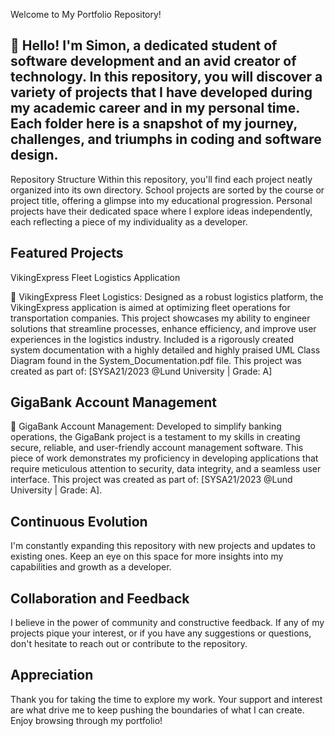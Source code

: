 Welcome to My Portfolio Repository!


👋 Hello! I'm Simon, a dedicated student of software development and an avid creator of technology.
In this repository, you will discover a variety of projects that I have developed during my academic career and in my personal time. Each folder here is a snapshot of my journey, challenges, and triumphs in coding and software design.
------------------
Repository Structure
Within this repository, you'll find each project neatly organized into its own directory. School projects are sorted by the course or project title, offering a glimpse into my educational progression. Personal projects have their dedicated space where I explore ideas independently, each reflecting a piece of my individuality as a developer.

Featured Projects
------------------
VikingExpress Fleet Logistics Application

🚚 VikingExpress Fleet Logistics: Designed as a robust logistics platform, the VikingExpress application is aimed at optimizing fleet operations for transportation companies. This project showcases my ability to engineer solutions that streamline processes, enhance efficiency, and improve user experiences in the logistics industry.
Included is a rigorously created system documentation with a highly detailed and highly praised UML Class Diagram found in the System_Documentation.pdf file.
This project was created as part of:
[SYSA21/2023 @Lund University | Grade: A]

GigaBank Account Management
------------------
🏦 GigaBank Account Management: Developed to simplify banking operations, the GigaBank project is a testament to my skills in creating secure, reliable, and user-friendly account management software. This piece of work demonstrates my proficiency in developing applications that require meticulous attention to security, data integrity, and a seamless user interface. 
This project was created as part of:
[SYSA21/2023 @Lund University | Grade: A].

Continuous Evolution
------------------
I'm constantly expanding this repository with new projects and updates to existing ones. Keep an eye on this space for more insights into my capabilities and growth as a developer.

Collaboration and Feedback
------------------
I believe in the power of community and constructive feedback. If any of my projects pique your interest, or if you have any suggestions or questions, don't hesitate to reach out or contribute to the repository.

Appreciation
------------------
Thank you for taking the time to explore my work. Your support and interest are what drive me to keep pushing the boundaries of what I can create. Enjoy browsing through my portfolio!

